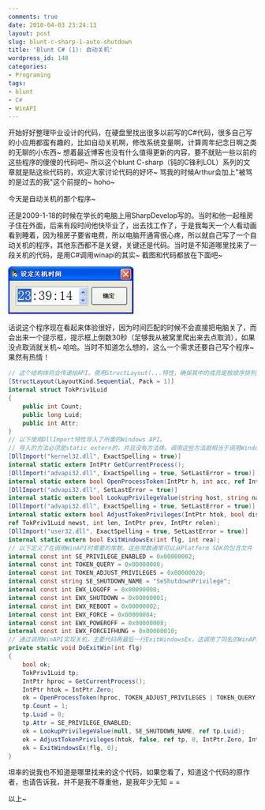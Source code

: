 ```yaml
---
comments: true
date: 2010-04-03 23:24:13
layout: post
slug: blunt-c-sharp-1-auto-shutdown
title: 'Blunt C# (1): 自动关机'
wordpress_id: 148
categories:
- Programing
tags:
- blunt
- C#
- WinAPI
---
```


开始好好整理毕业设计的代码，在硬盘里找出很多以前写的C#代码，很多自己写的小应用都蛮有趣的，比如自动关机啊，修改系统变量啊，计算周年纪念日啊之类的无聊的小东西~ 想着最近博客也没有什么值得更新的内容，要不就贴一些以前的这些程序的傻傻的代码吧~ 所以这个blunt C-sharp（钝的C锋利LOL）系列的文章就是贴这些代码的，欢迎大家讨论代码的好坏~ 骂我的时候Arthur会加上"被骂的是过去的我"这个前提的~ hoho~




今天是自动关机的那个程序~




还是2009-1-18的时候在学长的电脑上用SharpDevelop写的。当时和他一起租房子住在外面，后来有段时间他快毕业了，出去找工作了，于是我每天一个人看动画看到睡着，因为租房子要省电费，所以电脑开通宵很心疼，所以就自己写了一个自动关机的程序，其他东西都不是关键，关键还是代码。当时是不知道哪里找来了一段关机的代码，是用C#调用winapi的其实~  截图和代码都放在下面吧~




![](/images/uploads/zb/2010-04-03_bluntcsharp_autoshutdown.png)




话说这个程序现在看起来体验很好，因为时间匹配的时候不会直接把电脑关了，而会出来一个提示框，提示框上倒数30秒（足够我从被窝里爬出来去点取消），如果没点取消就关机~ 哈哈。当时不知道怎么想的，这么一个需求还要自己写个程序~ 果然有热情！



```c#
// 这个结构体将会传递给API。使用StructLayout(...特性，确保其中的成员是按顺序排列的，C#编译器不会对其进行调整。
[StructLayout(LayoutKind.Sequential, Pack = 1)]
internal struct TokPriv1Luid
{
    public int Count;
    public long Luid;
    public int Attr;
}
// 以下使用DllImport特性导入了所需的Windows API。
// 导入的方法必须是static extern的，并且没有方法体。调用这些方法就相当于调用Windows API。
[DllImport("kernel32.dll", ExactSpelling = true)]
internal static extern IntPtr GetCurrentProcess();
[DllImport("advapi32.dll", ExactSpelling = true, SetLastError = true)]
internal static extern bool OpenProcessToken(IntPtr h, int acc, ref IntPtr phtok);
[DllImport("advapi32.dll", SetLastError = true)]
internal static extern bool LookupPrivilegeValue(string host, string name, ref long pluid);
[DllImport("advapi32.dll", ExactSpelling = true, SetLastError = true)]
internal static extern bool AdjustTokenPrivileges(IntPtr htok, bool disall,
ref TokPriv1Luid newst, int len, IntPtr prev, IntPtr relen);
[DllImport("user32.dll", ExactSpelling = true, SetLastError = true)]
internal static extern bool ExitWindowsEx(int flg, int rea);
// 以下定义了在调用WinAPI时需要的常数。这些常数通常可以从Platform SDK的包含文件（头文件）中找到
internal const int SE_PRIVILEGE_ENABLED = 0x00000002;
internal const int TOKEN_QUERY = 0x00000008;
internal const int TOKEN_ADJUST_PRIVILEGES = 0x00000020;
internal const string SE_SHUTDOWN_NAME = "SeShutdownPrivilege";
internal const int EWX_LOGOFF = 0x00000000;
internal const int EWX_SHUTDOWN = 0x00000001;
internal const int EWX_REBOOT = 0x00000002;
internal const int EWX_FORCE = 0x00000004;
internal const int EWX_POWEROFF = 0x00000008;
internal const int EWX_FORCEIFHUNG = 0x00000010;
// 通过调用WinAPI实现关机，主要代码再最后一行ExitWindowsEx，这调用了同名的WinAPI，正好是关机用的。
private static void DoExitWin(int flg)
{
    bool ok;
    TokPriv1Luid tp;
    IntPtr hproc = GetCurrentProcess();
    IntPtr htok = IntPtr.Zero;
    ok = OpenProcessToken(hproc, TOKEN_ADJUST_PRIVILEGES | TOKEN_QUERY, ref htok);
    tp.Count = 1;
    tp.Luid = 0;
    tp.Attr = SE_PRIVILEGE_ENABLED;
    ok = LookupPrivilegeValue(null, SE_SHUTDOWN_NAME, ref tp.Luid);
    ok = AdjustTokenPrivileges(htok, false, ref tp, 0, IntPtr.Zero, IntPtr.Zero);
    ok = ExitWindowsEx(flg, 0);
}
```



坦率的说我也不知道是哪里找来的这个代码，如果您看了，知道这个代码的原作者，也请告诉我，并不是我不尊重他，是我年少无知 =  =




以上~
